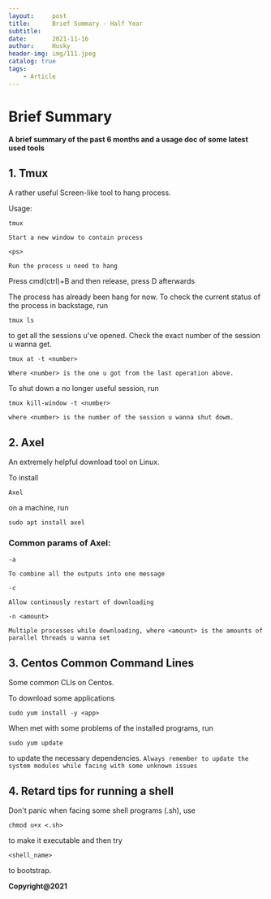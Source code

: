 ```yaml
---
layout:     post
title:      Brief Summary - Half Year
subtitle:   
date:       2021-11-16
author:     Husky
header-img: img/111.jpeg
catalog: true
tags:
    - Article
---
```


# Brief Summary

**A brief summary of the past 6 months and a usage doc of some latest used tools** 

## 1. Tmux

A rather useful Screen-like tool to hang process. 

Usage: 

```
tmux
```

`Start a new window to contain process`

```
<ps>
```

`Run the process u need to hang`

Press cmd(ctrl)+B and then release, press D afterwards

The process has already been hang for now. To check the current status of the process in backstage, run 
```
tmux ls
``` 
to get all the sessions u've opened. Check the exact number of the session u wanna get.

```
tmux at -t <number>
```
`Where <number> is the one u got from the last operation above.`

To shut down a no longer useful session, run 
```
tmux kill-window -t <number>
``` 
`where <number> is the number of the session u wanna shut dowm.`

## 2. Axel

An extremely helpful download tool on Linux.

To install 
```
Axel
``` 
on a machine, run 
```
sudo apt install axel
```

### Common params of **Axel**:

```
-a
``` 

`To combine all the outputs into one message`

```
-c
```

`Allow continously restart of downloading`

```
-n <amount>
``` 

`Multiple processes while downloading, where <amount> is the amounts of parallel threads u wanna set`

## 3. Centos Common Command Lines

Some common CLIs on Centos.

To download some applications
```
sudo yum install -y <app>
```

When met with some problems of the installed programs, run
```
sudo yum update
```
to update the necessary dependencies.
`Always remember to update the system modules while facing with some unknown issues`

## 4. Retard tips for running a shell

Don't panic when facing some shell programs (.sh), use 
```
chmod u+x <.sh>
``` 
to make it executable and then try 
```
<shell_name>
``` 
to bootstrap.


**Copyright@2021**

